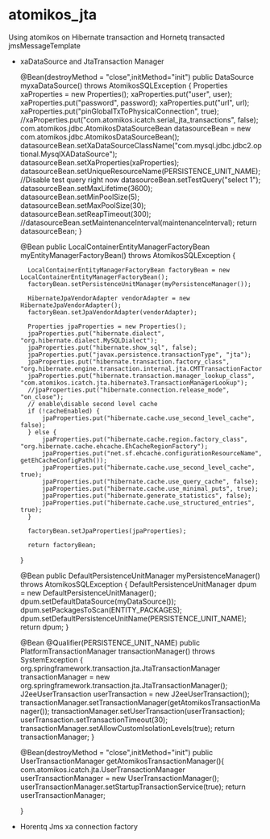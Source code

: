 atomikos_jta
============

Using atomikos on Hibernate transaction and Hornetq transacted jmsMessageTemplate


* xaDataSource and JtaTransaction Manager 

	
   @Bean(destroyMethod = "close",initMethod="init")
    public DataSource myxaDataSource() throws AtomikosSQLException {
		Properties xaProperties = new Properties();
		xaProperties.put("user", user);
		xaProperties.put("password", password);
		xaProperties.put("url", url);
		xaProperties.put("pinGlobalTxToPhysicalConnection", true);
		//xaProperties.put("com.atomikos.icatch.serial_jta_transactions", false);
		com.atomikos.jdbc.AtomikosDataSourceBean datasourceBean = new com.atomikos.jdbc.AtomikosDataSourceBean();
		datasourceBean.setXaDataSourceClassName("com.mysql.jdbc.jdbc2.optional.MysqlXADataSource");
		datasourceBean.setXaProperties(xaProperties);
		datasourceBean.setUniqueResourceName(PERSISTENCE_UNIT_NAME);
		//Disable test query right now
		datasourceBean.setTestQuery("select 1");
		datasourceBean.setMaxLifetime(3600);
		datasourceBean.setMinPoolSize(5);
		datasourceBean.setMaxPoolSize(30);
		datasourceBean.setReapTimeout(300);
		//datasourceBean.setMaintenanceInterval(maintenanceInterval);
		return datasourceBean;
    }

    @Bean
    public LocalContainerEntityManagerFactoryBean myEntityManagerFactoryBean() throws AtomikosSQLException {

        LocalContainerEntityManagerFactoryBean factoryBean = new LocalContainerEntityManagerFactoryBean();
        factoryBean.setPersistenceUnitManager(myPersistenceManager());

        HibernateJpaVendorAdapter vendorAdapter = new HibernateJpaVendorAdapter();
        factoryBean.setJpaVendorAdapter(vendorAdapter);

        Properties jpaProperties = new Properties();
        jpaProperties.put("hibernate.dialect", "org.hibernate.dialect.MySQLDialect");
        jpaProperties.put("hibernate.show_sql", false);
        jpaProperties.put("javax.persistence.transactionType", "jta");
        jpaProperties.put("hibernate.transaction.factory_class", "org.hibernate.engine.transaction.internal.jta.CMTTransactionFactory");
        jpaProperties.put("hibernate.transaction.manager_lookup_class", "com.atomikos.icatch.jta.hibernate3.TransactionManagerLookup");
        //jpaProperties.put("hibernate.connection.release_mode", "on_close");
        // enable\disable second level cache
        if (!cacheEnabled) {
        	jpaProperties.put("hibernate.cache.use_second_level_cache", false);           
        } else {
        	jpaProperties.put("hibernate.cache.region.factory_class", "org.hibernate.cache.ehcache.EhCacheRegionFactory");
        	jpaProperties.put("net.sf.ehcache.configurationResourceName", getEhCacheConfigPath());
        	jpaProperties.put("hibernate.cache.use_second_level_cache", true);
            jpaProperties.put("hibernate.cache.use_query_cache", false);
            jpaProperties.put("hibernate.cache.use_minimal_puts", true);
            jpaProperties.put("hibernate.generate_statistics", false);
            jpaProperties.put("hibernate.cache.use_structured_entries", true);
        }

        factoryBean.setJpaProperties(jpaProperties);

        return factoryBean;
    }
    
    @Bean
    public DefaultPersistenceUnitManager myPersistenceManager() throws AtomikosSQLException {
        DefaultPersistenceUnitManager dpum = new DefaultPersistenceUnitManager();
        dpum.setDefaultDataSource(myDataSource());
        dpum.setPackagesToScan(ENTITY_PACKAGES);
        dpum.setDefaultPersistenceUnitName(PERSISTENCE_UNIT_NAME);
        return dpum;
    }
    
    @Bean
    @Qualifier(PERSISTENCE_UNIT_NAME)
    public PlatformTransactionManager transactionManager() throws SystemException {
    	org.springframework.transaction.jta.JtaTransactionManager transactionManager = new org.springframework.transaction.jta.JtaTransactionManager();
    	J2eeUserTransaction userTransaction = new J2eeUserTransaction();
    	transactionManager.setTransactionManager(getAtomikosTransactionManager());
    	transactionManager.setUserTransaction(userTransaction);
    	userTransaction.setTransactionTimeout(30);
    	transactionManager.setAllowCustomIsolationLevels(true);
        return transactionManager;
    }
    
    @Bean(destroyMethod = "close",initMethod="init")
    public UserTransactionManager getAtomikosTransactionManager(){
    	com.atomikos.icatch.jta.UserTransactionManager userTransactionManager = new UserTransactionManager();
      	userTransactionManager.setStartupTransactionService(true);
    	return userTransactionManager;
    	
    }

 
    
* Horentq Jms xa connection factory
	
	<bean id="xaConnectionFactory" class="xx.ConnectionFactoryBean"
		init-method="init" destroy-method="close">
		<!-- The unique resource name needed for recovery by the Atomikos core. -->
		<property name="uniqueResourceName" value="XA_UNIQUE_NAME"/>
		<property name="xaConnectionFactory" ref="hornetQClient"/>
		<property name="poolSize" value="10"/>
	    <property name="username" value="name"/>
	    <property name="password" value="password"/>
		
	</bean>
	<util:constant id="QUEUE_XA_CF"
		static-field="org.hornetq.api.jms.JMSFactoryType.QUEUE_XA_CF" />

	<bean name="hornetQClient" class="org.hornetq.api.jms.HornetQJMSClient"
		factory-method="createConnectionFactoryWithoutHA">
		<constructor-arg index="0" ref="QUEUE_XA_CF" />
		<constructor-arg index="1" ref="transportConnectionFactory" />
	</bean>
	
	<bean id="transportConnectionFactory" class="xxxx.TransportConfigurationFactory" factory-method="createConnectors">
        <constructor-arg value="${hornetq.hosts}" />
    </bean>
    <bean id="myQueue" class="org.hornetq.jms.client.HornetQQueue">
      <constructor-arg index="0" value="MyQueue"/>
    </bean>
    
    <bean id="jmsTemplate" class="org.springframework.jms.core.JmsTemplate">
        <property name="connectionFactory" ref="xaConnectionFactory" />
        <property name="defaultDestination" ref="myQueue"/>
        <property name="sessionTransacted" value="true"/>
        <property name="receiveTimeout" value="10000"/> 
    </bean>

